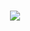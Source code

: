 <h1 align="center"> <a href="https://sunguoqi.com/"> <img src="https://readme-typing-svg.herokuapp.com/?lines=Self-improvement is a lifelong process.;小杨同学祝您今天愉快!&center=true&size=27"> </a> </h1>

<!--
**yangxin1999/yangxin1999** is a ✨ _special_ ✨ repository because its `README.md` (this file) appears on your GitHub profile.

Here are some ideas to get you started:

- 🔭 I’m currently working on ...
- 🌱 I’m currently learning ...
- 👯 I’m looking to collaborate on ...
- 🤔 I’m looking for help with ...
- 💬 Ask me about ...
- 📫 How to reach me: ...
- 😄 Pronouns: ...
- ⚡ Fun fact: ...
-->
